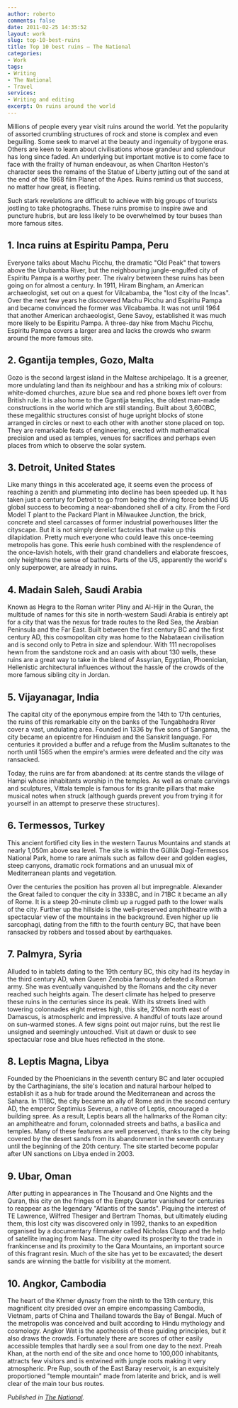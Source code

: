 ```yaml
---
author: roberto
comments: false
date: 2011-02-25 14:35:52
layout: work
slug: top-10-best-ruins
title: Top 10 best ruins – The National
categories:
- Work
tags:
- Writing
- The National
- Travel
services:
- Writing and editing
excerpt: On ruins around the world
---
```


<span class="firstcharacter">M</span>illions of people every year visit ruins around the world. Yet the popularity of assorted crumbling structures of rock and stone is complex and even beguiling. Some seek to marvel at the beauty and ingenuity of bygone eras. Others are keen to learn about civilisations whose grandeur and splendour has long since faded. An underlying but important motive is to come face to face with the frailty of human endeavour, as when Charlton Heston's character sees the remains of the Statue of Liberty jutting out of the sand at the end of the 1968 film Planet of the Apes. Ruins remind us that success, no matter how great, is fleeting.

Such stark revelations are difficult to achieve with big groups of tourists jostling to take photographs. These ruins promise to inspire awe and puncture hubris, but are less likely to be overwhelmed by tour buses than more famous sites.


## 1. Inca ruins at Espiritu Pampa, Peru
Everyone talks about Machu Picchu, the dramatic "Old Peak" that towers above the Urubamba River, but the neighbouring jungle-engulfed city of Espiritu Pampa is a worthy peer. The rivalry between these ruins has been going on for almost a century. In 1911, Hiram Bingham, an American archaeologist, set out on a quest for Vilcabamba, the "lost city of the Incas". Over the next few years he discovered Machu Picchu and Espiritu Pampa and became convinced the former was Vilcabamba. It was not until 1964 that another American archaeologist, Gene Savoy, established it was much more likely to be Espiritu Pampa. A three-day hike from Machu Picchu, Espiritu Pampa covers a larger area and lacks the crowds who swarm around the more famous site.

## 2. Ggantija temples, Gozo, Malta
Gozo is the second largest island in the Maltese archipelago. It is a greener, more undulating land than its neighbour and has a striking mix of colours: white-domed churches, azure blue sea and red phone boxes left over from British rule. It is also home to the Ggantija temples, the oldest man-made constructions in the world which are still standing. Built about 3,600BC, these megalithic structures consist of huge upright blocks of stone arranged in circles or next to each other with another stone placed on top. They are remarkable feats of engineering, erected with mathematical precision and used as temples, venues for sacrifices and perhaps even places from which to observe the solar system.

## 3. Detroit, United States
Like many things in this accelerated age, it seems even the process of reaching a zenith and plummeting into decline has been speeded up. It has taken just a century for Detroit to go from being the driving force behind US global success to becoming a near-abandoned shell of a city. From the Ford Model T plant to the Packard Plant in Milwaukee Junction, the brick, concrete and steel carcasses of former industrial powerhouses litter the cityscape. But it is not simply derelict factories that make up this dilapidation. Pretty much everyone who could leave this once-teeming metropolis has gone. This eerie hush combined with the resplendence of the once-lavish hotels, with their grand chandeliers and elaborate frescoes, only heightens the sense of bathos. Parts of the US, apparently the world's only superpower, are already in ruins.

## 4. Madain Saleh, Saudi Arabia
Known as Hegra to the Roman writer Pliny and Al-Hijr in the Quran, the multitude of names for this site in north-western Saudi Arabia is entirely apt for a city that was the nexus for trade routes to the Red Sea, the Arabian Peninsula and the Far East. Built between the first century BC and the first century AD, this cosmopolitan city was home to the Nabataean civilisation and is second only to Petra in size and splendour. With 111 necropolises hewn from the sandstone rock and an oasis with about 130 wells, these ruins are a great way to take in the blend of Assyrian, Egyptian, Phoenician, Hellenistic architectural influences without the hassle of the crowds of the more famous sibling city in Jordan.

## 5. Vijayanagar, India
The capital city of the eponymous empire from the 14th to 17th centuries, the ruins of this remarkable city on the banks of the Tungabhadra River cover a vast, undulating area. Founded in 1336 by five sons of Sangama, the city became an epicentre for Hinduism and the Sanskrit language. For centuries it provided a buffer and a refuge from the Muslim sultanates to the north until 1565 when the empire's armies were defeated and the city was ransacked.

Today, the ruins are far from abandoned: at its centre stands the village of Hampi whose inhabitants worship in the temples. As well as ornate carvings and sculptures, Vittala temple is famous for its granite pillars that make musical notes when struck (although guards prevent you from trying it for yourself in an attempt to preserve these structures).

## 6. Termessos, Turkey
This ancient fortified city lies in the western Taurus Mountains and stands at nearly 1,050m above sea level. The site is within the Güllük Dagi-Termessos National Park, home to rare animals such as fallow deer and golden eagles, steep canyons, dramatic rock formations and an unusual mix of Mediterranean plants and vegetation.

Over the centuries the position has proven all but impregnable. Alexander the Great failed to conquer the city in 333BC, and in 71BC it became an ally of Rome. It is a steep 20-minute climb up a rugged path to the lower walls of the city. Further up the hillside is the well-preserved amphitheatre with a spectacular view of the mountains in the background. Even higher up lie sarcophagi, dating from the fifth to the fourth century BC, that have been ransacked by robbers and tossed about by earthquakes.

## 7. Palmyra, Syria
Alluded to in tablets dating to the 19th century BC, this city had its heyday in the third century AD, when Queen Zenobia famously defeated a Roman army. She was eventually vanquished by the Romans and the city never reached such heights again. The desert climate has helped to preserve these ruins in the centuries since its peak. With its streets lined with towering colonnades eight metres high, this site, 210km north east of Damascus, is atmospheric and impressive. A handful of touts laze around on sun-warmed stones. A few signs point out major ruins, but the rest lie unsigned and seemingly untouched. Visit at dawn or dusk to see spectacular rose and blue hues reflected in the stone.

## 8. Leptis Magna, Libya
Founded by the Phoenicians in the seventh century BC and later occupied by the Carthaginians, the site's location and natural harbour helped to establish it as a hub for trade around the Mediterranean and across the Sahara. In 111BC, the city became an ally of Rome and in the second century AD, the emperor Septimius Severus, a native of Leptis, encouraged a building spree. As a result, Leptis bears all the hallmarks of the Roman city: an amphitheatre and forum, colonnaded streets and baths, a basilica and temples. Many of these features are well preserved, thanks to the city being covered by the desert sands from its abandonment in the seventh century until the beginning of the 20th century. The site started become popular after UN sanctions on Libya ended in 2003.

## 9. Ubar, Oman
After putting in appearances in The Thousand and One Nights and the Quran, this city on the fringes of the Empty Quarter vanished for centuries to reappear as the legendary "Atlantis of the sands". Piquing the interest of TE Lawrence, Wilfred Thesiger and Bertram Thomas, but ultimately eluding them, this lost city was discovered only in 1992, thanks to an expedition organised by a documentary filmmaker called Nicholas Clapp and the help of satellite imaging from Nasa. The city owed its prosperity to the trade in frankincense and its proximity to the Qara Mountains, an important source of this fragrant resin. Much of the site has yet to be excavated; the desert sands are winning the battle for visibility at the moment.

## 10. Angkor, Cambodia
The heart of the Khmer dynasty from the ninth to the 13th century, this magnificent city presided over an empire encompassing Cambodia, Vietnam, parts of China and Thailand towards the Bay of Bengal. Much of the metropolis was conceived and built according to Hindu mythology and cosmology. Angkor Wat is the apotheosis of these guiding principles, but it also draws the crowds. Fortunately there are scores of other easily accessible temples that hardly see a soul from one day to the next. Preah Khan, at the north end of the site and once home to 100,000 inhabitants, attracts few visitors and is entwined with jungle roots making it very atmospheric. Pre Rup, south of the East Baray reservoir, is an exquisitely proportioned "temple mountain" made from laterite and brick, and is well clear of the main tour bus routes.

*Published in [The National](http://www.thenational.ae/lifestyle/travel/the-worlds-best-ruins?pageCount=0).*